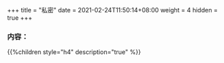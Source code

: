 +++
title = "私密"
date =  2021-02-24T11:50:14+08:00
weight = 4
hidden = true
+++


### 内容：

{{%children style="h4" description="true" %}}